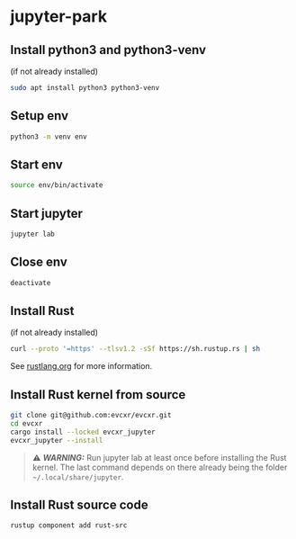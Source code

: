 # jupyter-park

## Install python3 and python3-venv 
(if not already installed)
```bash
sudo apt install python3 python3-venv
```

## Setup env
```bash
python3 -m venv env
```

## Start env
```bash
source env/bin/activate
```

## Start jupyter
```bash
jupyter lab
```

## Close env
```bash
deactivate
```

## Install Rust 
(if not already installed)
```bash
curl --proto '=https' --tlsv1.2 -sSf https://sh.rustup.rs | sh
```
See [rustlang.org](https://www.rust-lang.org/tools/install) for more information.

## Install Rust kernel from source
```bash
git clone git@github.com:evcxr/evcxr.git
cd evcxr
cargo install --locked evcxr_jupyter
evcxr_jupyter --install
```

> ⚠️ **_WARNING:_** Run jupyter lab at least once before installing the Rust kernel. The last command depends on there already being the folder  `~/.local/share/jupyter`.  

## Install Rust source code
```bash
rustup component add rust-src
``` 

